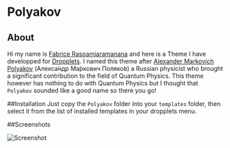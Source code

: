 
Polyakov
======


## About
Hi my name is [Fabrice Rasoamiaramanana](https://ca.linkedin.com/in/frasoamiaramanana) and here is a Theme I have developped for [Dropplets](http://dropplets.com). I named this theme after [Alexander Markovich Polyakov](http://en.wikipedia.org/wiki/Alexander_Markovich_Polyakov) (Алекса́ндр Ма́ркович Поляко́в) a Russian physicist who brought a significant contribution to the field of Quantum Physics. This theme however has nothing to do with Quantum Physics but I thought that `Polyakov` sounded like a good name so there you go!

##Installation
Just copy the `Polyakov` folder into your `templates` folder, then select it from the list of installed templates in your dropplets menu.

##Screenshots

![Screenshot](http://projectify.me/templates/polyakov/screenshot.jpg)
